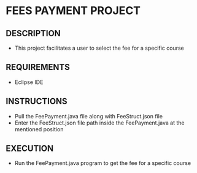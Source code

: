# FEES PAYMENT PROJECT

## DESCRIPTION
- This project facilitates a user to select the fee for a specific course
## REQUIREMENTS
- Eclipse IDE

## INSTRUCTIONS
- Pull the FeePayment.java file along with FeeStruct.json file
- Enter the FeeStruct.json file path inside the FeePayment.java at the mentioned position

## EXECUTION
- Run the FeePayment.java program to get the fee for a specific course

